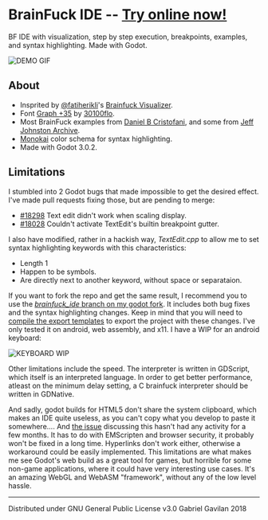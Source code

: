 
# BrainFuck IDE -- [Try online now!](https://nodesource.com/products/nsolid)

BF IDE with visualization, step by step execution, breakpoints, examples, and syntax highlighting. Made with Godot.

![DEMO GIF](https://gabrii.github.io/BrainFuckIDE/screencap.gif)


## About
  - Insprited by [@fatiherikli]()'s [Brainfuck Visualizer](https://github.com/fatiherikli/brainfuck-visualizer/).
  - Font [Graph +35](http://www.1001fonts.com/graph-35-pix-font.html) by [30100flo](http://www.1001fonts.com/users/30100flo/).
  - Most BrainFuck examples from [Daniel B Cristofani](http://www.hevanet.com/cristofd/brainfuck/), and some from [Jeff Johnston Archive](http://esoteric.sange.fi/brainfuck/README.txt).
  - [Monokai](https://www.monokai.pro/) color schema for syntax highlighting.
  - Made with Godot 3.0.2.

## Limitations

I stumbled into 2 Godot bugs that made impossible to get the desired effect. I've made pull requests fixing those, but are pending to merge:
 - [#18298](https://github.com/godotengine/godot/pull/18298) Text edit didn't work when scaling display.
 - [#18028](https://github.com/godotengine/godot/pull/18028) Couldn't activate TextEdit's builtin breakpoint gutter.

I also have modified, rather in a hackish way, *TextEdit.cpp* to allow me to set syntax highlighting keywords with this characteristics:
 - Length 1
 - Happen to be symbols.
 - Are directly next to another keyword, without space or separataion.

If you want to fork the repo and get the same result, I recommend you to use the [*brainfuck_ide* branch on my godot fork](https://github.com/gabrii/godot/tree/brainfuck_ide). It includes both bug fixes and the syntax highlighting changes. Keep in mind that you will need to [compile the export templates](http://docs.godotengine.org/en/3.0/development/compiling/index.html) to export the project with these changes. I've only tested it on android, web assembly, and x11. I have a WIP for an android keyboard:

![KEYBOARD WIP](https://gabrii.github.io/BrainFuckIDE/mobile_keyboard.png)

Other limitations include the speed. The interpreter is written in GDScript, which itself is an interpreted language. In order to get better performance, atleast on the minimum delay setting, a C brainfuck interpreter should be written in GDNative.


And sadly, godot builds for HTML5 don't share the system clipboard, which makes an IDE quite useless, as you can't copy what you develop to paste it somewhere.... And [the issue](https://github.com/godotengine/godot/issues/12587) discussing this hasn't had any activity for a few months. It has to do with EMScripten and browser security, it probably won't be fixed in a long time. Hyperlinks don't work either, otherwise a workaround could be easily implemented. This limitations are what makes me see Godot's web build as a great tool for games, but horrible for some non-game applications, where it could have very interesting use cases. It's an amazing WebGL and WebASM "framework", without any of the low level hassle.

---

Distributed under GNU General Public License v3.0
Gabriel Gavilan 2018
